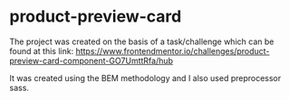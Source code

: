# product-preview-card

The project was created on the basis of a task/challenge which can be found at this link:
https://www.frontendmentor.io/challenges/product-preview-card-component-GO7UmttRfa/hub

It was created using the BEM methodology and I also used preprocessor sass.

